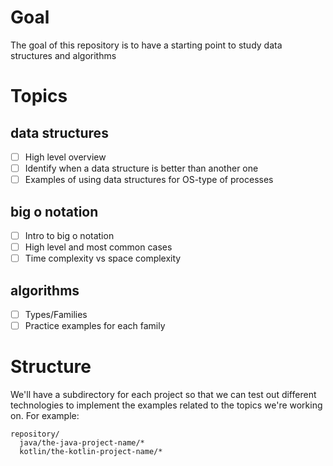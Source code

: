 
# Goal

The goal of this repository is to have a starting point to study data structures and algorithms

# Topics

## data structures

- [ ] High level overview
- [ ] Identify when a data structure is better than another one
- [ ] Examples of using data structures for OS-type of processes

## big o notation

- [ ] Intro to big o notation
- [ ] High level and most common cases
- [ ] Time complexity vs space complexity

## algorithms

- [ ] Types/Families
- [ ] Practice examples for each family

# Structure

We'll have a subdirectory for each project so that we can test out different technologies to implement the examples related to the topics we're working on. For example:

```
repository/
  java/the-java-project-name/*
  kotlin/the-kotlin-project-name/*
```